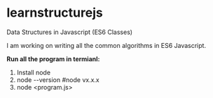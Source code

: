 # learnstructurejs
Data Structures in Javascript (ES6 Classes)

I am working on writing all the common algorithms in ES6 Javascript.

<strong>Run all the program in termianl:</strong>

1) Install node <br>
2) node --version #node vx.x.x <br>
3) node <program.js>
